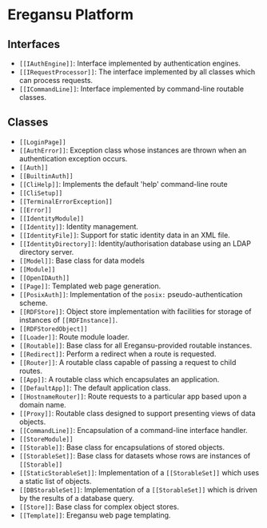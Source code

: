 # Eregansu Platform

## Interfaces

* `[[IAuthEngine]]`: Interface implemented by authentication engines.
* `[[IRequestProcessor]]`: The interface implemented by all classes which can process requests.
* `[[ICommandLine]]`: Interface implemented by command-line routable classes.

## Classes

* `[[LoginPage]]`
* `[[AuthError]]`: Exception class whose instances are thrown when an authentication exception
occurs.
* `[[Auth]]`
* `[[BuiltinAuth]]`
* `[[CliHelp]]`: Implements the default 'help' command-line route
* `[[CliSetup]]`
* `[[TerminalErrorException]]`
* `[[Error]]`
* `[[IdentityModule]]`
* `[[Identity]]`: Identity management.
* `[[IdentityFile]]`: Support for static identity data in an XML file.
* `[[IdentityDirectory]]`: Identity/authorisation database using an LDAP directory server.
* `[[Model]]`: Base class for data models
* `[[Module]]`
* `[[OpenIDAuth]]`
* `[[Page]]`: Templated web page generation.
* `[[PosixAuth]]`: Implementation of the `posix:` pseudo-authentication scheme.
* `[[RDFStore]]`: Object store implementation with facilities for storage of instances of
`[[RDFInstance]]`.
* `[[RDFStoredObject]]`
* `[[Loader]]`: Route module loader.
* `[[Routable]]`: Base class for all Eregansu-provided routable instances.
* `[[Redirect]]`: Perform a redirect when a route is requested.
* `[[Router]]`: A routable class capable of passing a request to child routes.
* `[[App]]`: A routable class which encapsulates an application.
* `[[DefaultApp]]`: The default application class.
* `[[HostnameRouter]]`: Route requests to a particular app based upon a domain name.
* `[[Proxy]]`: Routable class designed to support presenting views of data objects.
* `[[CommandLine]]`: Encapsulation of a command-line interface handler.
* `[[StoreModule]]`
* `[[Storable]]`: Base class for encapsulations of stored objects.
* `[[StorableSet]]`: Base class for datasets whose rows are instances of `[[Storable]]`
* `[[StaticStorableSet]]`: Implementation of a `[[StorableSet]]` which uses a static list of objects.
* `[[DBStorableSet]]`: Implementation of a `[[StorableSet]]` which is driven by the results of a
database query.
* `[[Store]]`: Base class for complex object stores.
* `[[Template]]`: Eregansu web page templating.


